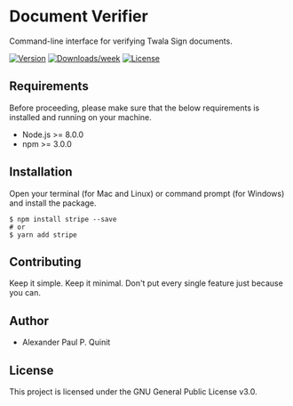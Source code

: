 # Document Verifier

Command-line interface for verifying Twala Sign documents.

[![Version](https://img.shields.io/npm/v/@twala-io/document-verifier.svg)](https://npmjs.org/package/@twala-io/document-verifier)
[![Downloads/week](https://img.shields.io/npm/dw/@twala-io/document-verifier.svg)](https://npmjs.org/package/@twala-io/document-verifier)
[![License](https://img.shields.io/npm/l/@twala-io/document-verifier.svg)](https://github.com/twala-io/document-verifier/blob/master/package.json)

## Requirements

Before proceeding, please make sure that the below requirements is installed and running on your machine.

- Node.js >= 8.0.0
- npm >= 3.0.0

## Installation

Open your terminal (for Mac and Linux) or command prompt (for Windows) and install the package.

```sh-session
$ npm install stripe --save
# or
$ yarn add stripe
```

## Contributing

Keep it simple. Keep it minimal. Don't put every single feature just because you can.

## Author

* Alexander Paul P. Quinit

## License

This project is licensed under the GNU General Public License v3.0.

